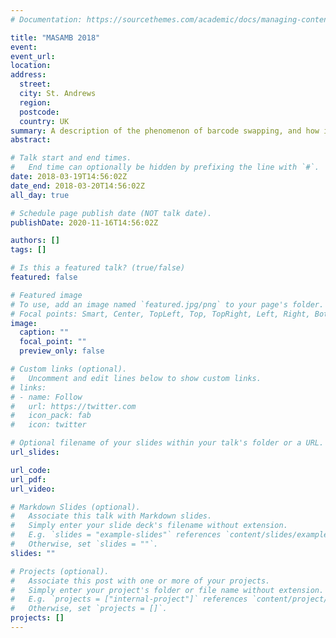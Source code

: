 ```yaml
---
# Documentation: https://sourcethemes.com/academic/docs/managing-content/

title: "MASAMB 2018"
event:
event_url:
location:
address:
  street:
  city: St. Andrews
  region:
  postcode:
  country: UK
summary: A description of the phenomenon of barcode swapping, and how it can be efficiently remedied in droplet single-cell RNA-seq data.
abstract:

# Talk start and end times.
#   End time can optionally be hidden by prefixing the line with `#`.
date: 2018-03-19T14:56:02Z
date_end: 2018-03-20T14:56:02Z
all_day: true

# Schedule page publish date (NOT talk date).
publishDate: 2020-11-16T14:56:02Z

authors: []
tags: []

# Is this a featured talk? (true/false)
featured: false

# Featured image
# To use, add an image named `featured.jpg/png` to your page's folder. 
# Focal points: Smart, Center, TopLeft, Top, TopRight, Left, Right, BottomLeft, Bottom, BottomRight.
image:
  caption: ""
  focal_point: ""
  preview_only: false

# Custom links (optional).
#   Uncomment and edit lines below to show custom links.
# links:
# - name: Follow
#   url: https://twitter.com
#   icon_pack: fab
#   icon: twitter

# Optional filename of your slides within your talk's folder or a URL.
url_slides:

url_code:
url_pdf:
url_video:

# Markdown Slides (optional).
#   Associate this talk with Markdown slides.
#   Simply enter your slide deck's filename without extension.
#   E.g. `slides = "example-slides"` references `content/slides/example-slides.md`.
#   Otherwise, set `slides = ""`.
slides: ""

# Projects (optional).
#   Associate this post with one or more of your projects.
#   Simply enter your project's folder or file name without extension.
#   E.g. `projects = ["internal-project"]` references `content/project/deep-learning/index.md`.
#   Otherwise, set `projects = []`.
projects: []
---
```


